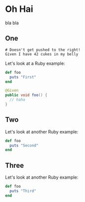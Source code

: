 # Oh Hai

bla bla

## One

```gherkin
# Doesn't get pushed to the right!
Given I have 42 cukes in my belly
```

Let's look at a Ruby example:

```ruby
def foo
  puts "First"
end
```

```java
@Given
public void foo() {
  // haha
}
```

## Two

Let's look at another Ruby example:

```ruby
def foo
  puts "Second"
end
```

## Three

Let's look at another Ruby example:

```ruby
def foo
  puts "Third"
end
```
